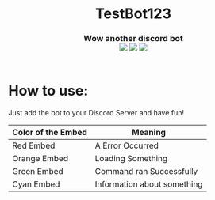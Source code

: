 <h1 align='center'>TestBot123</>
<h3 align='center'>Wow another discord bot</>

<div align='center'>
    <img src="https://img.shields.io/badge/Discord.js-5865F2.svg?style=for-the-badge&logo=discord&logoColor=white">
    <img src="https://img.shields.io/badge/node.js-6DA55F?style=for-the-badge&logo=node.js&logoColor=white">
    <img src="https://img.shields.io/badge/License-GPLv3-blue.svg?style=for-the-badge">
</div>
<br>

# How to use:
Just add the bot to your Discord Server and have fun!

| Color of the Embed | Meaning |
| - | - |
| Red Embed | A Error Occurred |
| Orange Embed | Loading Something |
| Green Embed | Command ran Successfully |
| Cyan Embed | Information about something |